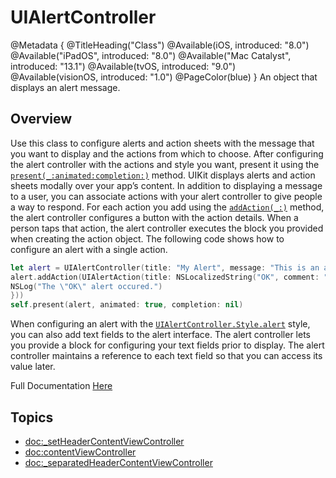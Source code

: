 # UIAlertController

@Metadata {
    @TitleHeading("Class")
    @Available(iOS, introduced: "8.0")
    @Available("iPadOS", introduced: "8.0")
    @Available("Mac Catalyst", introduced: "13.1")
    @Available(tvOS, introduced: "9.0")
    @Available(visionOS, introduced: "1.0")
    @PageColor(blue)
}
An object that displays an alert message.

## Overview
Use this class to configure alerts and action sheets with the message that you want to display and the actions from which to choose. After configuring the alert controller with the actions and style you want, present it using the [`present(_:animated:completion:)`](https://developer.apple.com/documentation/uikit/uiviewcontroller/1621380-present) method. UIKit displays alerts and action sheets modally over your app’s content.
In addition to displaying a message to a user, you can associate actions with your alert controller to give people a way to respond. For each action you add using the [`addAction(_:)`](https://developer.apple.com/documentation/uikit/uialertcontroller/1620094-addaction) method, the alert controller configures a button with the action details. When a person taps that action, the alert controller executes the block you provided when creating the action object. The following code shows how to configure an alert with a single action.
```swift
let alert = UIAlertController(title: "My Alert", message: "This is an alert.", preferredStyle: .alert) 
alert.addAction(UIAlertAction(title: NSLocalizedString("OK", comment: "Default action"), style: .default, handler: { _ in 
NSLog("The \"OK\" alert occured.")
}))
self.present(alert, animated: true, completion: nil)
```
When configuring an alert with the [`UIAlertController.Style.alert`](https://developer.apple.com/documentation/uikit/uialertcontroller/style/alert) style, you can also add text fields to the alert interface. The alert controller lets you provide a block for configuring your text fields prior to display. The alert controller maintains a reference to each text field so that you can access its value later.

Full Documentation [Here](https://developer.apple.com/documentation/uikit/UIAlertController)

## Topics

- <doc:_setHeaderContentViewController>
- <doc:contentViewController>
- <doc:_separatedHeaderContentViewController>
